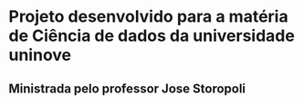 # Projeto desenvolvido para a matéria de Ciência de dados da universidade uninove
## Ministrada pelo professor Jose Storopoli
